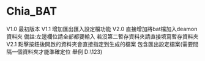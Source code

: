 # Chia_BAT
V1.0
最初版本
V1.1
增加匯出匯入設定檔功能
V2.0
直接增加將bat檔加入deamon資料夾
備註:左邊欄位請全部都要輸入
若沒第二暫存資料夾請直接填寫暫存資料夾
V2.1
點擊按鈕後開啟的資料夾會直接指定到生成的檔案
包含匯出設定檔案(需要間隔一個資料夾才能準確定位 舉例 D:\123\)
